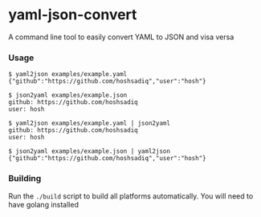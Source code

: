 # yaml-json-convert

A command line tool to easily convert YAML to JSON and visa versa

### Usage

```
$ yaml2json examples/example.yaml
{"github":"https://github.com/hoshsadiq","user":"hosh"}

$ json2yaml examples/example.json
github: https://github.com/hoshsadiq
user: hosh

$ yaml2json examples/example.yaml | json2yaml
github: https://github.com/hoshsadiq
user: hosh

$ json2yaml examples/example.json | yaml2json
{"github":"https://github.com/hoshsadiq","user":"hosh"}
```

### Building

Run the `./build` script to build all platforms automatically. You will need to have golang installed
